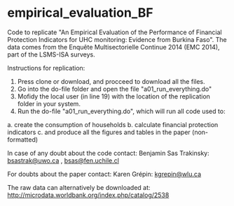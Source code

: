 # empirical_evaluation_BF
Code to replicate "An Empirical Evaluation of the Performance of Financial Protection Indicators for UHC monitoring: Evidence from Burkina Faso". The data comes from the Enquête Multisectorielle Continue 2014 (EMC 2014), part of the LSMS-ISA surveys.


Instructions for replication:
1. Press clone or download, and procceed to download all the files.
2. Go into the do-file folder and open the file "a01_run_everything.do"
3. Mofidy the local user (in line 19) with the location of the replication folder in your system.
4. Run the do-file "a01_run_everything.do", which will run all code used to:
  
  a. create the consumption of households
  b. calculate financial protection indicators
  c. and produce all the figures and tables in the paper (non-formatted)

In case of any doubt about the code contact:
Benjamin Sas Trakinsky: bsastrak@uwo.ca , bsas@fen.uchile.cl

For doubts about the paper contact:
Karen Grépin: kgrepin@wlu.ca

The raw data can alternatively be downloaded at:
http://microdata.worldbank.org/index.php/catalog/2538


